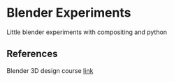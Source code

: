 # Blender Experiments

Little blender experiments with compositing and python

## References

Blender 3D design course [link](http://gryllus.net/Blender/3D.html)
